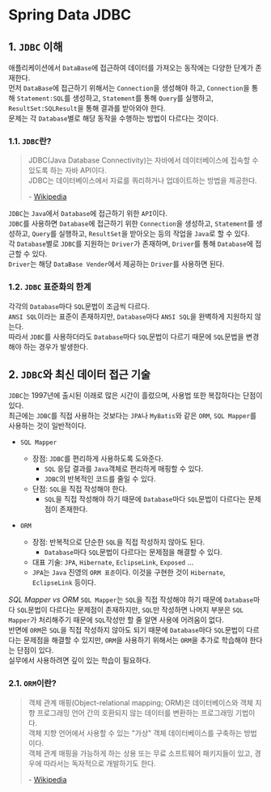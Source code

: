 # Spring Data JDBC

## 1. `JDBC` 이해

애플리케이션에서 `DataBase`에 접근하여 데이터를 가져오는 동작에는 다양한 단계가 존재한다.<br/>
먼저 `DataBase`에 접근하기 위해서는 `Connection`을 생성해야 하고, `Connection`을 통해 `Statement:SQL`를 생성하고, `Statement`를 통해 `Query`를
실행하고, `ResultSet:SQLResult`을 통해 결과를 받아와야 한다.<br/>
문제는 각 `Database`별로 해당 동작을 수행하는 방법이 다르다는 것이다.<br/>

### 1.1. `JDBC`란?

> JDBC(Java Database Connectivity)는 자바에서 데이터베이스에 접속할 수 있도록 하는 자바 API이다.<br/>
> JDBC는 데이터베이스에서 자료를 쿼리하거나 업데이트하는 방법을 제공한다.<br/>
>
> \- [Wikipedia](https://ko.wikipedia.org/wiki/JDBC)

`JDBC`는 `Java`에서 `Database`에 접근하기 위한 `API`이다.<br/>
`JDBC`를 사용하면 `Database`에 접근하기 위한 `Connection`을 생성하고, `Statement`를 생성하고, `Query`를 실행하고, `ResultSet`을 받아오는 등의 작업을 `Java`로
할 수 있다.<br/>
각 `Database`별로 `JDBC`를 지원하는 `Driver`가 존재하며, `Driver`를 통해 `Database`에 접근할 수 있다.<br/>
`Driver`는 해당 `DataBase Vender`에서 제공하는 `Driver`를 사용하면 된다.<br/>

### 1.2. `JDBC` 표준화의 한계

각각의 `Database`마다 `SQL`문법이 조금씩 다르다.<br/>
`ANSI SQL`이라는 표준이 존재하지만, `Database`마다 `ANSI SQL`을 완벽하게 지원하지 않는다.<br/>
따라서 `JDBC`를 사용하더라도 `Database`마다 `SQL`문법이 다르기 때문에 `SQL`문법을 변경해야 하는 경우가 발생한다.<br/>

## 2. `JDBC`와 최신 데이터 접근 기술

`JDBC`는 1997년에 출시된 이래로 많은 시간이 흘렀으며, 사용법 또한 복잡하다는 단점이 있다.<br/>
최근에는 `JDBC`를 직접 사용하는 것보다는 `JPA`나 `MyBatis`와 같은 `ORM`, `SQL Mapper`를 사용하는 것이 일반적이다.<br/>

- `SQL Mapper`
    - 장점: `JDBC`를 편리하게 사용하도록 도와준다.
        - `SQL` 응답 결과를 `Java`객체로 편리하게 매핑할 수 있다.
        - `JDBC`의 반복적인 코드를 줄일 수 있다.
    - 단점: `SQL`을 직접 작성해야 한다.
        - `SQL`을 직접 작성해야 하기 때문에 `Database`마다 `SQL`문법이 다르다는 문제점이 존재한다.

- `ORM`
    - 장점: 반복적으로 단순한 `SQL`을 직접 작성하지 않아도 된다.
        - `Database`마다 `SQL`문법이 다르다는 문제점을 해결할 수 있다.
    - 대표 기술: `JPA`, `Hibernate`, `EclipseLink`, `Exposed` ...
    - `JPA`는 `Java` 진영의 `ORM 표준`이다. 이것을 구현한 것이 `Hibernate`, `EclipseLink` 등이다.

*SQL Mapper vs ORM*
`SQL Mapper`는 `SQL`을 직접 작성해야 하기 때문에 `Database`마다 `SQL`문법이 다르다는 문제점이 존재하지만, `SQL`만 작성하면 나머지 부분은 `SQL Mapper`가 처리해주기
때문에 `SQL`작성만 할 줄 알면 사용에 어려움이 없다.<br/>
반면에 `ORM`은 `SQL`을 직접 작성하지 않아도 되기 때문에 `Database`마다 `SQL`문법이 다르다는 문제점을 해결할 수 있지만, `ORM`을 사용하기 위해서는 `ORM`을 추가로 학습해야 한다는 단점이
있다.<br/>
실무에서 사용하려면 깊이 있는 학습이 필요하다.<br/>

### 2.1. `ORM`이란?

> 객체 관계 매핑(Object-relational mapping; ORM)은 데이터베이스와 객체 지향 프로그래밍 언어 간의 호환되지 않는 데이터를 변환하는 프로그래밍 기법이다.<br/>
> 객체 지향 언어에서 사용할 수 있는 "가상" 객체 데이터베이스를 구축하는 방법이다.<br/>
> 객체 관계 매핑을 가능하게 하는 상용 또는 무료 소프트웨어 패키지들이 있고, 경우에 따라서는 독자적으로 개발하기도 한다.<br/>
>
> \- [Wikipedia](https://ko.wikipedia.org/wiki/객체_관계_매핑)
